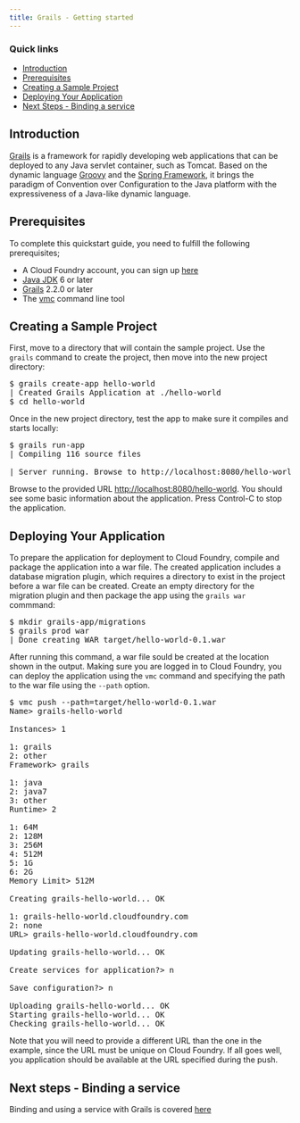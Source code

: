 ```yaml
---
title: Grails - Getting started
---
```


### Quick links ###
* [Introduction](#intro)
* [Prerequisites](#prerequisites)
* [Creating a Sample Project](#sample-project)
* [Deploying Your Application](#deploying)
* [Next Steps - Binding a service](#next-steps)

## <a id='intro'></a>Introduction ##

[Grails](http://grails.org/) is a framework for rapidly developing web applications that can be deployed to any Java servlet container, such as Tomcat. Based on the dynamic language [Groovy](http://groovy.codehaus.org/) and the [Spring Framework](http://www.springsource.org/), it brings the paradigm of Convention over Configuration to the Java platform with the expressiveness of a Java-like dynamic language.

## <a id='prerequisites'></a>Prerequisites ##

To complete this quickstart guide, you need to fulfill the following prerequisites;

* A Cloud Foundry account, you can sign up [here](https://my.cloudfoundry.com/signup)
* [Java JDK](http://www.oracle.com/technetwork/java/javase/downloads/jdk7-downloads-1880260.html) 6 or later
* [Grails](http://grails.org/Installation) 2.2.0 or later
* The [vmc](../../managing-apps/vmc) command line tool 

## <a id='sample-project'></a>Creating a Sample Project ##

First, move to a directory that will contain the sample project. Use the `grails` command to create the project, then move into the new project directory:

<pre class="terminal">
$ grails create-app hello-world
| Created Grails Application at ./hello-world
$ cd hello-world
</pre>

Once in the new project directory, test the app to make sure it compiles and starts locally: 

<pre class="terminal">
$ grails run-app
| Compiling 116 source files

| Server running. Browse to http://localhost:8080/hello-world
</pre>

Browse to the provided URL [http://localhost:8080/hello-world](http://localhost:8080/hello-world). You should see some basic information about the application. Press Control-C to stop the application.

## <a id='deploying'></a>Deploying Your Application ##

To prepare the application for deployment to Cloud Foundry, compile and package the application into a war file. The created application includes a database migration plugin, which requires a directory to exist in the project before a war file can be created. Create an empty directory for the migration plugin and then package the app using the `grails war` commmand:

<pre class="terminal">
$ mkdir grails-app/migrations
$ grails prod war
| Done creating WAR target/hello-world-0.1.war
</pre>

After running this command, a war file sould be created at the location shown in the output. Making sure you are logged in to Cloud Foundry, you can deploy the application using the `vmc` command and specifying the path to the war file using the `--path` option.

<pre class="terminal">
$ vmc push --path=target/hello-world-0.1.war
Name> grails-hello-world

Instances> 1

1: grails
2: other
Framework> grails

1: java
2: java7
3: other
Runtime> 2

1: 64M
2: 128M
3: 256M
4: 512M
5: 1G
6: 2G
Memory Limit> 512M

Creating grails-hello-world... OK

1: grails-hello-world.cloudfoundry.com
2: none
URL> grails-hello-world.cloudfoundry.com

Updating grails-hello-world... OK

Create services for application?> n

Save configuration?> n

Uploading grails-hello-world... OK
Starting grails-hello-world... OK
Checking grails-hello-world... OK
</pre>

Note that you will need to provide a different URL than the one in the example, since the URL must be unique on Cloud Foundry. If all goes well, you application should be available at the URL specified during the push.

## <a id='next-steps'></a>Next steps - Binding a service ##

Binding and using a service with Grails is covered [here](./grails-service-bindings.html)

